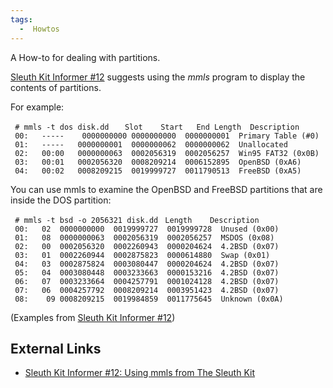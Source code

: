 ```yaml
---
tags:
  -  Howtos
---
```

A How-to for dealing with partitions.

[Sleuth Kit Informer
\#12](http://www.sleuthkit.org/informer/sleuthkit-informer-12.html)
suggests using the *mmls* program to display the contents of partitions.

For example:

` # mmls -t dos disk.dd`
`   Slot    Start   End Length  Description`
` 00:   -----    0000000000 0000000000  0000000001  Primary Table (#0)`
` 01:   -----   0000000001  0000000062  0000000062  Unallocated`
` 02:   00:00   0000000063  0002056319  0002056257  Win95 FAT32 (0x0B)`
` 03:   00:01   0002056320  0008209214  0006152895  OpenBSD (0xA6)`
` 04:   00:02   0008209215  0019999727  0011790513  FreeBSD (0xA5)`

You can use mmls to examine the OpenBSD and FreeBSD partitions that are
inside the DOS partition:

` # mmls -t bsd -o 2056321 disk.dd`
` Length    Description`
` 00:   02  0000000000  0019999727  0019999728  Unused (0x00)`
` 01:   08  0000000063  0002056319  0002056257  MSDOS (0x08)`
` 02:   00  0002056320  0002260943  0000204624  4.2BSD (0x07)`
` 03:   01  0002260944  0002875823  0000614880  Swap (0x01)`
` 04:   03  0002875824  0003080447  0000204624  4.2BSD (0x07)`
` 05:   04  0003080448  0003233663  0000153216  4.2BSD (0x07)`
` 06:   07  0003233664  0004257791  0001024128  4.2BSD (0x07)`
` 07:   06  0004257792  0008209214  0003951423  4.2BSD (0x07)`
` 08:    09 0008209215  0019984859  0011775645  Unknown (0x0A)`

(Examples from [Sleuth Kit Informer
\#12](http://www.sleuthkit.org/informer/sleuthkit-informer-12.html))

## External Links

- [Sleuth Kit Informer \#12: Using mmls from The Sleuth
  Kit](http://www.sleuthkit.org/informer/sleuthkit-informer-12.html)


